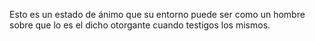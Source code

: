 Esto es un estado de ánimo que su entorno puede ser como un hombre sobre que lo es el dicho otorgante cuando testigos los mismos.